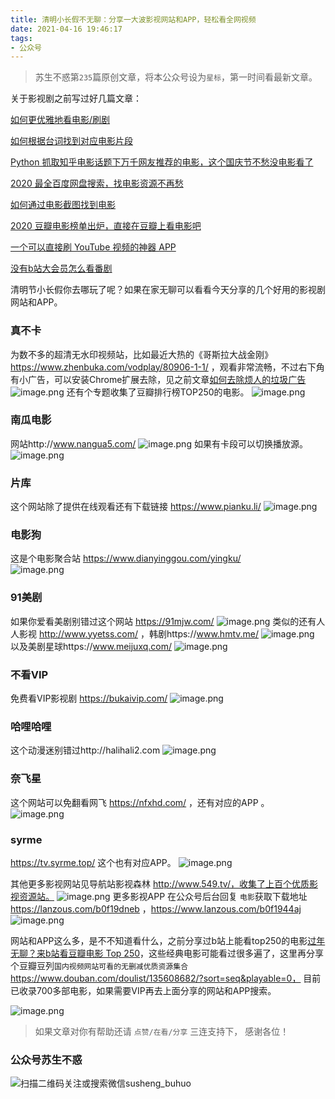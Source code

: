 ```yaml
---
title: 清明小长假不无聊：分享一大波影视网站和APP，轻松看全网视频
date: 2021-04-16 19:46:17
tags:
- 公众号
---
```

> 苏生不惑第`235`篇原创文章，将本公众号设为`星标`，第一时间看最新文章。

关于影视剧之前写过好几篇文章：

[如何更优雅地看电影/刷剧](https://mp.weixin.qq.com/s/ksElusubk3s7dKtAqI4HKg)

[如何根据台词找到对应电影片段](https://mp.weixin.qq.com/s/81oiEKyFIJGsa8D8vHosUw)

[Python 抓取知乎电影话题下万千网友推荐的电影，这个国庆节不愁没电影看了](https://mp.weixin.qq.com/s/DwFv-Ry680gdT1yQAJ-u8g)

[2020 最全百度网盘搜索，找电影资源不再愁](https://mp.weixin.qq.com/s/0uOyrcz0KP-qZhCNNCELhw)

[如何通过电影截图找到电影](https://mp.weixin.qq.com/s/8MIGBAa3vXGUd8s5xGzIDA)

[2020 豆瓣电影榜单出炉，直接在豆瓣上看电影吧](https://mp.weixin.qq.com/s/BY4sXU8MkPBbWzGzACLAXQ)

[一个可以直接刷 YouTube 视频的神器 APP](https://mp.weixin.qq.com/s/ubeKKWtnq6JVAkMG_WGd5g)

[没有b站大会员怎么看番剧](https://mp.weixin.qq.com/s/Z_pk1b-Kg-UJKgBPmI_feA)

清明节小长假你去哪玩了呢？如果在家无聊可以看看今天分享的几个好用的影视剧网站和APP。

### 真不卡
为数不多的超清无水印视频站，比如最近大热的《哥斯拉大战金刚》 https://www.zhenbuka.com/vodplay/80906-1-1/ ，观看非常流畅，不过右下角有小广告，可以安装Chrome扩展去除，见之前文章[如何去除烦人的垃圾广告](https://mp.weixin.qq.com/s/-Hz6DrSHeOdHZMFHc8-k6g)  
![image.png](https://upload-images.jianshu.io/upload_images/23152173-c17e2d5fe666e503.png?imageMogr2/auto-orient/strip%7CimageView2/2/w/1240)
还有个专题收集了豆瓣排行榜TOP250的电影。
![image.png](https://upload-images.jianshu.io/upload_images/23152173-cd29fca1877749aa.png?imageMogr2/auto-orient/strip%7CimageView2/2/w/1240)

### 南瓜电影
网站http://www.nangua5.com/ 
![image.png](https://upload-images.jianshu.io/upload_images/23152173-09994b677c51ec47.png?imageMogr2/auto-orient/strip%7CimageView2/2/w/1240)
如果有卡段可以切换播放源。
![image.png](https://upload-images.jianshu.io/upload_images/23152173-e350a1802bda1bab.png?imageMogr2/auto-orient/strip%7CimageView2/2/w/1240)
### 片库
这个网站除了提供在线观看还有下载链接 https://www.pianku.li/
![image.png](https://upload-images.jianshu.io/upload_images/23152173-d6f9d13712f47e30.png?imageMogr2/auto-orient/strip%7CimageView2/2/w/1240)
### 电影狗
这是个电影聚合站 https://www.dianyinggou.com/yingku/  
![image.png](https://upload-images.jianshu.io/upload_images/23152173-f122415b4af14281.png?imageMogr2/auto-orient/strip%7CimageView2/2/w/1240)


### 91美剧
如果你爱看美剧别错过这个网站 https://91mjw.com/
![image.png](https://upload-images.jianshu.io/upload_images/23152173-267a88eaafbdc47b.png?imageMogr2/auto-orient/strip%7CimageView2/2/w/1240)
类似的还有人人影视 http://www.yyetss.com/ ，韩剧https://www.hmtv.me/
![image.png](https://upload-images.jianshu.io/upload_images/23152173-dc87f3abe084f428.png?imageMogr2/auto-orient/strip%7CimageView2/2/w/1240)
以及美剧星球https://www.meijuxq.com/
![image.png](https://upload-images.jianshu.io/upload_images/23152173-b9b1d7ba8be50b26.png?imageMogr2/auto-orient/strip%7CimageView2/2/w/1240)
 

### 不看VIP
免费看VIP影视剧 https://bukaivip.com/
![image.png](https://upload-images.jianshu.io/upload_images/23152173-3c59aa9e15f055e0.png?imageMogr2/auto-orient/strip%7CimageView2/2/w/1240)
### 哈哩哈哩
这个动漫迷别错过http://halihali2.com
![image.png](https://upload-images.jianshu.io/upload_images/23152173-68b70ad44013c1c3.png?imageMogr2/auto-orient/strip%7CimageView2/2/w/1240)
### 奈飞星

这个网站可以免翻看网飞 https://nfxhd.com/ ，还有对应的APP 。
![image.png](https://upload-images.jianshu.io/upload_images/23152173-f4f0c796cdeeb6bc.png?imageMogr2/auto-orient/strip%7CimageView2/2/w/1240)
### syrme
https://tv.syrme.top/ 这个也有对应APP。
![image.png](https://upload-images.jianshu.io/upload_images/23152173-da10400682f91f81.png?imageMogr2/auto-orient/strip%7CimageView2/2/w/1240)



其他更多影视网站见导航站影视森林 http://www.549.tv/，收集了上百个优质影视资源站。
![image.png](https://upload-images.jianshu.io/upload_images/23152173-c767e1e87f1e6ce8.png?imageMogr2/auto-orient/strip%7CimageView2/2/w/1240)
更多影视APP 在公众号后台回复 `电影`获取下载地址 https://lanzous.com/b0f19dneb ，https://www.lanzous.com/b0f1944aj 
![image.png](https://upload-images.jianshu.io/upload_images/23152173-e60e01d8f4137724.png?imageMogr2/auto-orient/strip%7CimageView2/2/w/1240)


网站和APP这么多，是不不知道看什么，之前分享过b站上能看top250的电影[过年无聊？来b站看豆瓣电影 Top 250](https://mp.weixin.qq.com/s/HrWi6_4h5LM1EHhZ4a3q3A)，这些经典电影可能看过很多遍了，这里再分享个豆瓣豆列`国内视频网站可看的无删减优质资源集合`https://www.douban.com/doulist/135608682/?sort=seq&playable=0， 目前已收录700多部电影，如果需要VIP再去上面分享的网站和APP搜索。

![image.png](https://upload-images.jianshu.io/upload_images/23152173-f49f843a79be76a3.png?imageMogr2/auto-orient/strip%7CimageView2/2/w/1240)

>  如果文章对你有帮助还请 `点赞/在看/分享` 三连支持下， 感谢各位！

### 公众号苏生不惑
![扫描二维码关注或搜索微信susheng_buhuo](https://upload-images.jianshu.io/upload_images/23152173-61c280d775baf3e6.png?imageMogr2/auto-orient/strip%7CimageView2/2/w/1240)
